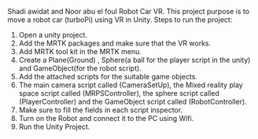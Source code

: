 Shadi awidat and Noor abu el foul
Robot Car VR.
This project purpose is to move a robot car (turboPi) using VR in Unity.
Steps to run the project:
1. Open a unity project.
2. Add the MRTK packages and make sure that the VR works.
3. Add MRTK tool kit in the MRTK menu.
4. Create a Plane(Ground) , Sphere(a ball for the player script in the unity) and GameObject(for the robot script).
5. Add the attached scripts for the suitable game objects.
6. The main camera script called (CameraSetUp), the Mixed reality play space script called (MRPSController), the sphere script called (PlayerController) and the GameObject script called (RobotController).
7. Make sure to fill the fields in each script inspector.
8. Turn on the Robot and connect it to the PC using Wifi.
9. Run the Unity Project. 
